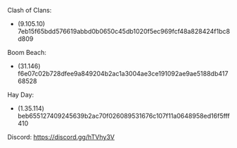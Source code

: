 Clash of Clans:
* (9.105.10) 7eb15f65bdd576619abbd0b0650c45db1020f5ec969fcf48a828424f1bc8d809

Boom Beach:
* (31.146) f6e07c02b728dfee9a849204b2ac1a3004ae3ce191092ae9ae5188db41768528

Hay Day:
* (1.35.114) beb655127409245639b2ac70f026089531676c107f11a0648958ed16f5fff410

Discord: https://discord.gg/hTVhy3V
